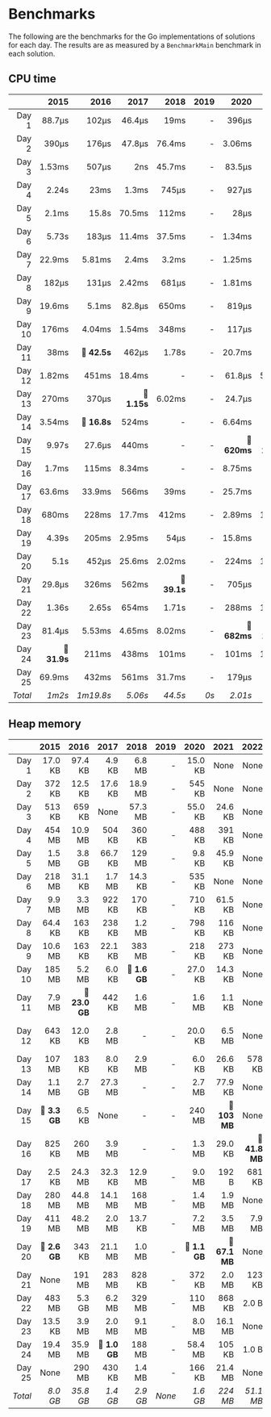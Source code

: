 # Benchmarks
The following are the benchmarks for the Go implementations of solutions for each day. The results are as measured by a `BenchmarkMain` benchmark in each solution.

## CPU time

 &nbsp;  | 2015 | 2016 | 2017 | 2018 | 2019 | 2020 | 2021 | 2022 | 2023
 ---:  | ---:  | ---:  | ---:  | ---:  | ---:  | ---:  | ---:  | ---:  | ---: 
Day 1 | 88.7µs | 102µs | 46.4µs | 19ms | - | 396µs | 14.4µs | 13.9µs | 579µs
Day 2 | 390µs | 176µs | 47.8µs | 76.4ms | - | 3.06ms | 1.22µs | 4.18µs | 22.2µs
Day 3 | 1.53ms | 507µs | 2ns | 45.7ms | - | 83.5µs | 48.2µs | 65.7µs | 2.78ms
Day 4 | 2.24s | 23ms | 1.3ms | 745µs | - | 927µs | 692µs | 23.4µs | 62.8µs
Day 5 | 2.1ms | 15.8s | 70.5ms | 112ms | - | 28µs | 704µs | 15.7µs | 35.2µs
Day 6 | 5.73s | 183µs | 11.4ms | 37.5ms | - | 1.34ms | 656ns | 14.5µs | 3.44ms
Day 7 | 22.9ms | 5.81ms | 2.4ms | 3.2ms | - | 1.25ms | 57.1µs | 13.2µs | 312µs
Day 8 | 182µs | 131µs | 2.42ms | 681µs | - | 1.81ms | 535µs | 458µs | 1.68ms
Day 9 | 19.6ms | 5.1ms | 82.8µs | 650ms | - | 819µs | 244µs | 446µs | 114µs
Day 10 | 176ms | 4.04ms | 1.54ms | 348ms | - | 117µs | 74.4µs | 919ns | 3.66ms
Day 11 | 38ms | **🔴 42.5s** | 462µs | 1.78s | - | 20.7ms | 360µs | 18.3ms | 274µs
Day 12 | 1.82ms | 451ms | 18.4ms | - | - | 61.8µs | 5.09ms | 1.58ms | 53ms
Day 13 | 270ms | 370µs | **🔴 1.15s** | 6.02ms | - | 24.7µs | 145µs | 2.59ms | 1.96ms
Day 14 | 3.54ms | **🔴 16.8s** | 524ms | - | - | 6.64ms | 405µs | 8.12ms | **🔴 2.14s**
Day 15 | 9.97s | 27.6µs | 440ms | - | - | **🔴 620ms** | **🔴 296ms** | 2.84µs | -
Day 16 | 1.7ms | 115ms | 8.34ms | - | - | 8.75ms | 45.2µs | **🔴 2.05s** | -
Day 17 | 63.6ms | 33.9ms | 566ms | 39ms | - | 25.7ms | 301µs | 1.8ms | -
Day 18 | 680ms | 228ms | 17.7ms | 412ms | - | 2.89ms | 18.1ms | 1.02ms | -
Day 19 | 4.39s | 205ms | 2.95ms | 54µs | - | 15.8ms | 59ms | **🔴 1.56s** | -
Day 20 | 5.1s | 452µs | 25.6ms | 2.02ms | - | 224ms | 18.9ms | 594ms | -
Day 21 | 29.8µs | 326ms | 562ms | **🔴 39.1s** | - | 705µs | 7.7ms | 569µs | -
Day 22 | 1.36s | 2.65s | 654ms | 1.71s | - | 288ms | 16.7ms | 172ms | -
Day 23 | 81.4µs | 5.53ms | 4.65ms | 8.02ms | - | **🔴 682ms** | **🔴 142ms** | 154ms | -
Day 24 | **🔴 31.9s** | 211ms | 438ms | 101ms | - | 101ms | 1.42ms | 190ms | -
Day 25 | 69.9ms | 432ms | 561ms | 31.7ms | - | 179µs | 139ms | 4.48µs | -
*Total* | *1m2s* | *1m19.8s* | *5.06s* | *44.5s* | *0s* | *2.01s* | *707ms* | *4.75s* | *2.21s*

## Heap memory

 &nbsp;  | 2015 | 2016 | 2017 | 2018 | 2019 | 2020 | 2021 | 2022 | 2023
 ---:  | ---:  | ---:  | ---:  | ---:  | ---:  | ---:  | ---:  | ---:  | ---: 
Day 1 | 17.0 KB | 97.4 KB | 4.9 KB | 6.8 MB | - | 15.0 KB | None | None | None
Day 2 | 372 KB | 12.5 KB | 17.6 KB | 18.9 MB | - | 545 KB | None | None | None
Day 3 | 513 KB | 659 KB | None | 57.3 MB | - | 55.0 KB | 24.6 KB | None | 2.8 MB
Day 4 | 454 MB | 10.9 MB | 504 KB | 360 KB | - | 488 KB | 391 KB | None | None
Day 5 | 1.5 MB | 3.8 GB | 66.7 KB | 129 MB | - | 9.8 KB | 45.9 KB | None | 40.2 KB
Day 6 | 218 MB | 31.1 KB | 1.7 MB | 14.3 KB | - | 535 KB | None | None | 112 B
Day 7 | 9.9 MB | 3.3 MB | 922 KB | 170 KB | - | 710 KB | 61.5 KB | None | 101 KB
Day 8 | 64.4 KB | 163 KB | 238 KB | 1.2 MB | - | 798 KB | 116 KB | None | 13.0 KB
Day 9 | 10.6 MB | 163 KB | 22.1 KB | 383 MB | - | 218 KB | 273 KB | None | 326 KB
Day 10 | 185 MB | 5.2 MB | 6.0 KB | **🔴 1.6 GB** | - | 27.0 KB | 14.3 KB | None | 688 KB
Day 11 | 7.9 MB | **🔴 23.0 GB** | 442 KB | 1.6 MB | - | 1.6 MB | 1.1 KB | None | 75.6 KB
Day 12 | 643 KB | 12.0 KB | 2.8 MB | - | - | 20.0 KB | 6.5 MB | None | **🔴 108 MB**
Day 13 | 107 MB | 183 KB | 8.0 KB | 2.9 MB | - | 6.0 KB | 26.6 KB | 578 KB | 1.3 MB
Day 14 | 1.1 MB | 2.7 GB | 27.3 MB | - | - | 2.7 MB | 77.9 KB | None | 753 KB
Day 15 | **🔴 3.3 GB** | 6.5 KB | None | - | - | 240 MB | **🔴 103 MB** | None | -
Day 16 | 825 KB | 260 MB | 3.9 MB | - | - | 1.3 MB | 29.0 KB | **🔴 41.8 MB** | -
Day 17 | 2.5 KB | 24.3 MB | 32.3 KB | 12.9 MB | - | 9.0 MB | 192 B | 681 KB | -
Day 18 | 280 MB | 44.8 MB | 14.1 MB | 168 MB | - | 1.4 MB | 1.9 MB | None | -
Day 19 | 411 MB | 48.2 MB | 2.0 MB | 13.7 KB | - | 7.2 MB | 3.5 MB | 7.9 MB | -
Day 20 | **🔴 2.6 GB** | 343 KB | 21.1 MB | 1.0 MB | - | **🔴 1.1 GB** | **🔴 67.1 MB** | None | -
Day 21 | None | 191 MB | 283 MB | 828 KB | - | 372 KB | 2.0 MB | 123 KB | -
Day 22 | 483 MB | 5.3 GB | 6.2 MB | 329 MB | - | 110 MB | 868 KB | 2.0 B | -
Day 23 | 13.5 KB | 3.9 MB | 2.0 MB | 9.1 MB | - | 8.0 MB | 16.1 MB | None | -
Day 24 | 19.4 MB | 35.9 MB | **🔴 1.0 GB** | 188 MB | - | 58.4 MB | 105 KB | 1.0 B | -
Day 25 | None | 290 MB | 430 KB | 1.4 MB | - | 166 KB | 21.4 MB | None | -
*Total* | *8.0 GB* | *35.8 GB* | *1.4 GB* | *2.9 GB* | *None* | *1.6 GB* | *224 MB* | *51.1 MB* | *114 MB*